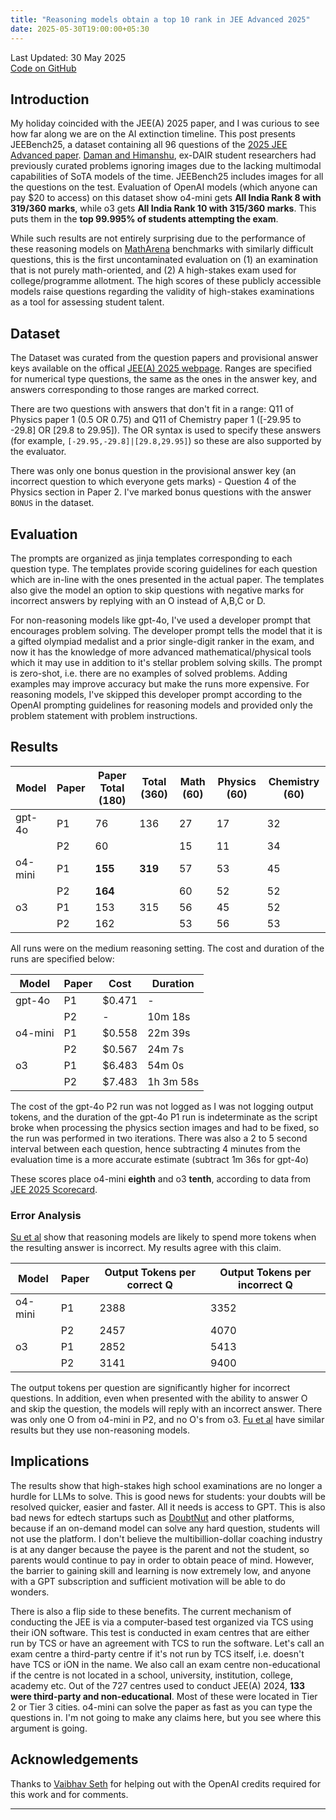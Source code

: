 ```yaml
---
title: "Reasoning models obtain a top 10 rank in JEE Advanced 2025"
date: 2025-05-30T19:00:00+05:30
---
```


Last Updated: 30 May 2025  
[Code on GitHub](https://github.com/Aniruddha-Deb/jeebench25)

## Introduction

My holiday coincided with the JEE(A) 2025 paper, and I was curious to see how 
far along we are on the AI extinction timeline. This post presents JEEBench25, 
a dataset containing all 96 questions of the [2025 JEE Advanced paper][JEEA]. 
[Daman and Himanshu][JEEBench], ex-DAIR student researchers had previously
curated problems ignoring images due to the lacking multimodal capabilities of 
SoTA models of the time. JEEBench25 includes images for all the questions on 
the test. Evaluation of OpenAI models (which anyone can pay $20 to access) on 
this dataset show o4-mini gets **All India Rank 8 with 319/360 marks**, while 
o3 gets **All India Rank 10 with 315/360 marks**. This puts them in the **top 
99.995% of students attempting the exam**. 

While such results are not entirely surprising due to the performance of these 
reasoning models on [MathArena][MathArena] benchmarks with similarly difficult 
questions, this is the first uncontaminated evaluation on (1) an examination 
that is not purely math-oriented, and (2) A high-stakes 
exam used for college/programme allotment. The high scores of these publicly 
accessible models raise questions regarding the validity of high-stakes 
examinations as a tool for assessing student talent.

## Dataset

The Dataset was curated from the question papers and provisional answer keys 
available on the offical [JEE(A) 2025 webpage][JEEA]. Ranges are specified for 
numerical type questions, the same as the ones in the answer key, and answers 
corresponding to those ranges are marked correct.

There are two questions with answers that don't fit in a range: Q11 of Physics paper 1 
(0.5 OR 0.75) and Q11 of Chemistry paper 1 ([-29.95 to -29.8] OR [29.8 to 29.95]). 
The OR syntax is used to specify these answers (for example, 
`[-29.95,-29.8]|[29.8,29.95]`) so these are also supported by the evaluator.

There was only one bonus question in the provisional answer key (an incorrect
question to which everyone gets marks) - Question 4 of the Physics section in 
Paper 2. I've marked bonus questions with the answer `BONUS` in the dataset.

## Evaluation

The prompts are organized as jinja templates corresponding to each question type. The templates
provide scoring guidelines for each question which are in-line with the ones 
presented in the actual paper. The templates also give the model an option 
to skip questions with negative marks for incorrect answers by replying with an 
O instead of A,B,C or D.

For non-reasoning models like gpt-4o, I've used a developer prompt that encourages problem solving.
The developer prompt tells the model that it is a gifted olympiad medalist and 
a prior single-digit ranker in the exam, and now it has the knowledge of more 
advanced mathematical/physical tools which it may use in addition to it's stellar 
problem solving skills. The prompt is zero-shot, i.e. there are no examples 
of solved problems. Adding examples may improve accuracy but make the runs more 
expensive. For reasoning models, I've skipped this developer prompt 
according to the OpenAI prompting guidelines for reasoning models and provided 
only the problem statement with problem instructions.

## Results

| Model   | Paper | Paper Total (180) | Total (360) |  Math (60) | Physics (60) | Chemistry (60) |
|---------|-------|-------------------|-------------|------------|--------------|----------------|
| gpt-4o  | P1    | 76                | 136         |  27        | 17           | 32             |
|         | P2    | 60                |             |  15        | 11           | 34             |
| o4-mini | P1    | **155**           | **319**     |  57        | 53           | 45             |
|         | P2    | **164**           |             |  60        | 52           | 52             |
| o3      | P1    | 153               | 315         |  56        | 45           | 52             |
|         | P2    | 162               |             |  53        | 56           | 53             |

All runs were on the medium reasoning setting. The cost and duration of 
the runs are specified below:

| Model   | Paper | Cost   | Duration  |
|---------|-------|--------|-----------|
| gpt-4o  | P1    | $0.471 | -         |
|         | P2    | -      | 10m 18s   |
| o4-mini | P1    | $0.558 | 22m 39s   |
|         | P2    | $0.567 | 24m 7s    |
| o3      | P1    | $6.483 | 54m 0s    |
|         | P2    | $7.483 | 1h 3m 58s |

The cost of the gpt-4o P2 run was not logged as I was not logging output tokens,
and the duration of the gpt-4o P1 run is indeterminate as the script broke when
processing the physics section images and had to be fixed, so the run was 
performed in two iterations. There was also a 2 to 5 second interval between 
each question, hence subtracting 4 minutes from the evaluation time is a more 
accurate estimate (subtract 1m 36s for gpt-4o)

These scores place o4-mini **eighth** and o3 **tenth**, according to data from 
[JEE 2025 Scorecard][J2025Scorecard].

### Error Analysis

[Su et al][ReasoningLength] show that reasoning models are likely to spend more 
tokens when the resulting answer is incorrect. My results agree with this claim. 

| Model   | Paper | Output Tokens per correct Q | Output Tokens per incorrect Q |
|---------|-------|------|------|
| o4-mini | P1    | 2388 | 3352 |
|         | P2    | 2457 | 4070 |
| o3      | P1    | 2852 | 5413 |
|         | P2    | 3141 | 9400 |

The output tokens per question are significantly higher for incorrect questions.
In addition, even when presented with the ability to answer O and skip the 
question, the models will reply with an incorrect answer. There was only one 
O from o4-mini in P2, and no O's from o3. [Fu et al][MCQLLM] have similar results 
but they use non-reasoning models.

## Implications

The results show that high-stakes high school examinations are no longer a hurdle 
for LLMs to solve. This is good news for students: your doubts 
will be resolved quicker, easier and faster. All it needs is access to GPT. This 
is also bad news for edtech startups such as 
[DoubtNut][DoubtNut] and other platforms, because if an on-demand model can 
solve any hard question, students will not use the platform. I don't believe 
the multibillion-dollar coaching industry is at any danger because the payee 
is the parent and not the student, so parents would continue to pay in order to 
obtain peace of mind. However, the barrier to gaining skill and 
learning is now extremely low, and anyone with a GPT subscription and sufficient
motivation will be able to do wonders.

There is also a flip side to these benefits. The current mechanism of conducting 
the JEE is via a computer-based test organized via TCS using their iON software. 
This test is conducted in exam centres that are either run by TCS or have an 
agreement with TCS to run the software. Let's call an exam centre a third-party 
centre if it's not run by TCS itself, 
i.e. doesn't have TCS or iON in the name. We also call an exam centre 
non-educational if the centre is not located in a school, university, institution,
college, academy etc. Out of the 727 centres used to conduct JEE(A) 2024, 
**133 were third-party and non-educational**. Most of these were located in Tier 2 
or Tier 3 cities. o4-mini can solve the paper as fast as you can type the 
questions in. I'm not going to make any claims here, but you see where this 
argument is going.

## Acknowledgements

Thanks to [Vaibhav Seth](https://github.com/iamsecretlyflash) for helping out 
with the OpenAI credits required for this work and for comments.

---

[JEEA]: https://jeeadv.ac.in
[JEEBench]: https://arxiv.org/abs/2305.15074
[MathArena]: https://matharena.ai/
[J2025Scorecard]: https://j2025scorecard.netlify.app
[MCQLLM]: https://arxiv.org/abs/2501.09775v1
[ReasoningLength]: https://arxiv.org/abs/2505.00127v1
[JEE24Report]: https://jeeadv.ac.in/reports/2024.pdf
[DoubtNut]: https://www.doubtnut.com/
